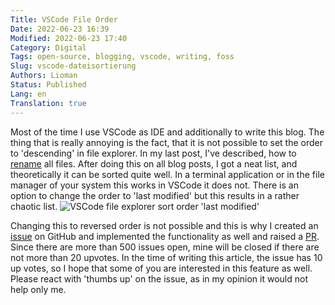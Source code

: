 ```yaml
---
Title: VSCode File Order
Date: 2022-06-23 16:39
Modified: 2022-06-23 17:40
Category: Digital
Tags: open-source, blogging, vscode, writing, foss
Slug: vscode-dateisortierung
Authors: Lioman
Status: Published
Lang: en
Translation: true
---
```


Most of the time I use VSCode as IDE and additionally to write this blog.
The thing that is really annoying is the fact,
that it is not possible to set the order to 'descending' in file explorer.
In my last post, I've described,
how to [rename]({filename}/Allgemein/2022-05-26-pelican-artikel-verschieben.md)
all files.
After doing this on all blog posts, I got a neat list,
and theoretically it can be sorted quite well.
In a terminal application or in the file manager of your system this works
in VSCode it does not.
There is an option to change the order to 'last modified'
but this results in a rather chaotic list.
![VSCode file explorer sort order 'last modified']({static}/images/screenshot_file_explorer_vscode.png)

Changing this to reversed order is not possible
and this is why I created an [issue](https://github.com/microsoft/vscode/issues/149951)
on GitHub and implemented the functionality as well and raised a [PR](https://github.com/microsoft/vscode/pull/149952).
Since there are more than 500 issues open,
mine will be closed if there are not more than 20 upvotes.
In the time of writing this article, the issue has 10 up votes,
so I hope that some of you are interested in this feature as well.
Please react with 'thumbs up' on the issue,
as in my opinion it would not help only me.
